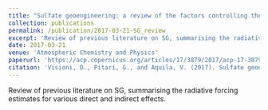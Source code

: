 ```yaml
---
title: "Sulfate geoengineering: a review of the factors controlling the needed injection of sulfur dioxide"
collection: publications
permalink: /publication/2017-03-21-SG_review
excerpt: 'Review of previous literature on SG, summarising the radiative forcing estimates for various direct and indirect effects.'
date: 2017-03-21
venue: 'Atmospheric Chemistry and Physics'
paperurl: 'https://acp.copernicus.org/articles/17/3879/2017/acp-17-3879-2017.html'
citation: 'Visioni, D., Pitari, G., and Aquila, V. (2017). Sulfate geoengineering: A review of the factors controlling the needed injection of sulfur dioxide. Atmospheric Chemistry and Physics. https://doi.org/10.5194/acp-17-3879-2017'
---
```

Review of previous literature on SG, summarising the radiative forcing estimates for various direct and indirect effects.